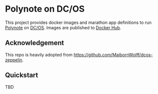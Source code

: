 Polynote on DC/OS
==================

This project provides docker images and marathon app definitions to run [Polynote](https://polynote.org) on [DC/OS](https://dcos.io). Images are published to [Docker Hub](https://hub.docker.com/r/minyk/polynote/).

## Acknowledgement

This repo is heavily adopted from https://github.com/MaibornWolff/dcos-zeppelin.

## Quickstart

TBD
